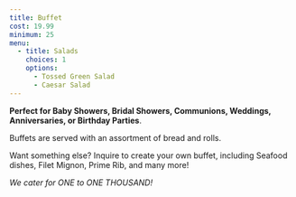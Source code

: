```yaml
---
title: Buffet
cost: 19.99
minimum: 25
menu:
  - title: Salads
    choices: 1
    options:
      - Tossed Green Salad
      - Caesar Salad
---
```

**Perfect for Baby Showers, Bridal Showers, Communions, Weddings, Anniversaries, or Birthday Parties**.

Buffets are served with an assortment of bread and rolls.

Want something else? Inquire to create your own buffet, including Seafood dishes, Filet Mignon, Prime Rib, and many more!

_We cater for ONE to ONE THOUSAND!_
